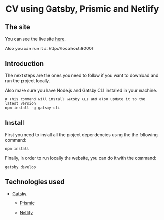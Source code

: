 <h1 align="center">
  CV using Gatsby, Prismic and Netlify
</h1>

## The site
  You can see the live site [here](https://tender-bose-c85007.netlify.app/).

  Also you can run it at http://localhost:8000!

## Introduction
  The next steps are the ones you need to follow if you want to download and run the project locally.
  
  Also make sure you have Node.js and Gatsby CLI installed in your machine.

  ```shell
  # This command will install Gatsby CLI and also update it to the latest version
  npm install -g gatsby-cli
  ```

## Install
  First you need to install all the project dependencies using the the following command:
  ```shell
  npm install 
  ```

  Finally, in order to run locally the website, you can do it with the command:
  ```shell
  gatsby develop
  ```

## Technologies used
  - [Gatsby](https://www.gatsbyjs.com/)

    - [Prismic](https://prismic.io/)

    - [Netlify](https://www.netlify.com/)
